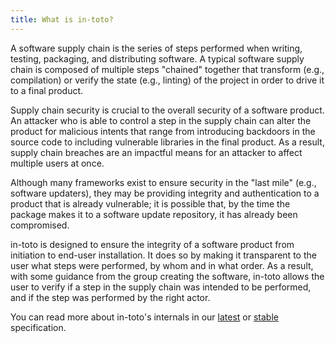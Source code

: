 ```yaml
---
title: What is in-toto?
---
```


A software supply chain is the series of steps performed when writing, testing, packaging, and distributing software. A typical software supply chain is composed of multiple steps "chained" together that transform (e.g., compilation) or verify the state (e.g., linting) of the project in order to drive it to a final product.

Supply chain security is crucial to the overall security of a software product. An attacker who is able to control a step in the supply chain can alter the product for malicious intents that range from introducing backdoors in the source code to including vulnerable libraries in the final product. As a result, supply chain breaches are an impactful means for an attacker to affect multiple users at once.

Although many frameworks exist to ensure security in the "last mile" (e.g., software updaters), they may be providing integrity and authentication to a product that is already vulnerable; it is possible that, by the time the package makes it to a software update repository, it has already been compromised.

in-toto is designed to ensure the integrity of a software product from initiation to end-user installation. It does so by making it transparent to the user what steps were performed, by whom and in what order. As a result, with some guidance from the group creating the software, in-toto allows the user to verify if a step in the supply chain was intended to be performed, and if the step was performed by the right actor.

You can read more about in-toto's internals in our [latest](https://github.com/in-toto/docs/blob/master/in-toto-spec.md) or [stable](https://github.com/in-toto/docs/blob/v1.0/in-toto-spec.pdf) specification.
